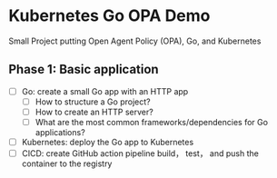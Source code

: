 # Kubernetes Go OPA Demo 

Small Project putting Open Agent Policy (OPA), Go, and Kubernetes

## Phase 1: Basic application 
* [ ] Go: create a small Go app with an HTTP app
  * [ ] How to structure a Go project?
  * [ ] How to create an HTTP server?
  * [ ] What are the most common frameworks/dependencies for Go applications?
* [ ] Kubernetes: deploy the Go app to Kubernetes
* [ ] CICD: create GitHub action pipeline build， test， and push the container to the registry 
